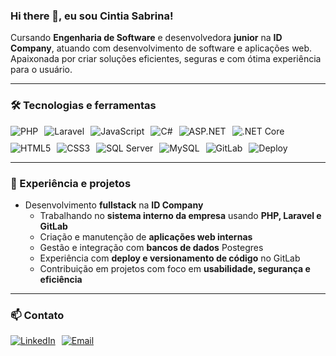 ### Hi there 👋, eu sou Cintia Sabrina!

Cursando **Engenharia de Software** e desenvolvedora **junior** na **ID Company**, atuando com desenvolvimento de software e aplicações web.  
Apaixonada por criar soluções eficientes, seguras e com ótima experiência para o usuário.

---

### 🛠 Tecnologias e ferramentas

<div style="display: flex; gap: 10px; flex-wrap: wrap;">
    <img src="https://img.shields.io/badge/PHP-777BB4?style=for-the-badge&logo=php&logoColor=white" alt="PHP">
    <img src="https://img.shields.io/badge/Laravel-F55247?style=for-the-badge&logo=laravel&logoColor=white" alt="Laravel">
    <img src="https://img.shields.io/badge/JavaScript-F7DF1E?style=for-the-badge&logo=javascript&logoColor=black" alt="JavaScript">
    <img src="https://img.shields.io/badge/C%23-239120?style=for-the-badge&logo=c-sharp&logoColor=white" alt="C#">
    <img src="https://img.shields.io/badge/ASP.NET-0078D7?style=for-the-badge&logo=dotnet&logoColor=white" alt="ASP.NET">
    <img src="https://img.shields.io/badge/.NET%20Core-512BD4?style=for-the-badge&logo=dotnet&logoColor=white" alt=".NET Core">
    <img src="https://img.shields.io/badge/HTML5-E34F26?style=for-the-badge&logo=html5&logoColor=white" alt="HTML5">
    <img src="https://img.shields.io/badge/CSS3-239120?style=for-the-badge&logo=css3&logoColor=white" alt="CSS3">
    <img src="https://img.shields.io/badge/SQL%20Server-4479A1?style=for-the-badge&logo=microsoftsqlserver&logoColor=white" alt="SQL Server">
    <img src="https://img.shields.io/badge/MySQL-00758F?style=for-the-badge&logo=mysql&logoColor=white" alt="MySQL">
    <img src="https://img.shields.io/badge/GitLab-FC6D26?style=for-the-badge&logo=gitlab&logoColor=white" alt="GitLab">
    <img src="https://img.shields.io/badge/Deploy-6CC24A?style=for-the-badge&logo=heroku&logoColor=white" alt="Deploy">
</div>

---

### 💼 Experiência e projetos

- Desenvolvimento **fullstack** na **ID Company**  
  - Trabalhando no **sistema interno da empresa** usando **PHP, Laravel e GitLab**  
  - Criação e manutenção de **aplicações web internas**  
  - Gestão e integração com **bancos de dados** Postegres  
  - Experiência com **deploy e versionamento de código** no GitLab  
  - Contribuição em projetos com foco em **usabilidade, segurança e eficiência**  

---

### 📫 Contato

<div style="display: flex; gap: 10px; flex-wrap: wrap;">
    <a href="https://www.linkedin.com/in/cintia-sabrina-dos-santos/">
        <img src="https://img.shields.io/badge/LinkedIn-0077B5?style=for-the-badge&logo=linkedin&logoColor=white" alt="LinkedIn">
    </a>
    <a href="mailto:cintiasabrina.tumps@gmail.com">
        <img src="https://img.shields.io/badge/Email-D14836?style=for-the-badge&logo=gmail&logoColor=white" alt="Email">
    </a>
</div>

